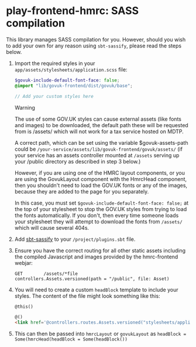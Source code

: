 # play-frontend-hmrc: SASS compilation

This library manages SASS compilation for you. However, should you wish to add your own for any reason using
`sbt-sassify`, please read the steps below.

1. Import the required styles in your `app/assets/stylesheets/application.scss` file:
   ```scss
   $govuk-include-default-font-face: false;
   @import "lib/govuk-frontend/dist/govuk/base";
   
   // Add your custom styles here
   ```
   > [!WARNING]
   > The use of some GOV.UK styles can cause external assets (like fonts and images) to be downloaded, the default path
   > these will be requested from is /assets/ which will not work for a tax service hosted on MDTP.
   >
   > A correct path, which can be set using the variable $govuk-assets-path could
   > be `/your-service/assets/lib/govuk-frontend/govuk/assets/` (if your service has an assets controller mounted at
   > `/assets` serving up your /public directory as described in step 3 below.)
   >
   > However, if you are using one of the HMRC layout components, or you are using the GovukLayout component with the
   > HmrcHead component, then you shouldn't need to load the GOV.UK fonts or any of the images, because they are added
   > to the page for you separately.
   >
   > In this case, you must set `$govuk-include-default-font-face: false;` at the top of your stylesheet to stop the
   > GOV.UK styles from trying to load the fonts automatically. If you don't, then every time someone loads your
   > stylesheet they will attempt to download the fonts from `/assets/` which will cause several 404s.

1. Add [sbt-sassify](https://github.com/irundaia/sbt-sassify) to your `/project/plugins.sbt` file.

1. Ensure you have the correct routing for all other static assets including the compiled Javascript and images provided
   by the hmrc-frontend webjar:
    ```
    GET        /assets/*file                        controllers.Assets.versioned(path = "/public", file: Asset)
    ```

1. You will need to create a custom `headBlock` template to include your styles. The content of the file might look
   something like this:
    ```html
    @this()
    
    @()
    <link href='@controllers.routes.Assets.versioned("stylesheets/application.css")' media="all" rel="stylesheet" type="text/css" />
    ```

1. This can then be passed into `hmrcLayout` or `govukLayout`
   as `headBlock = Some(hmrcHead(headBlock = Some(headBlock())`
